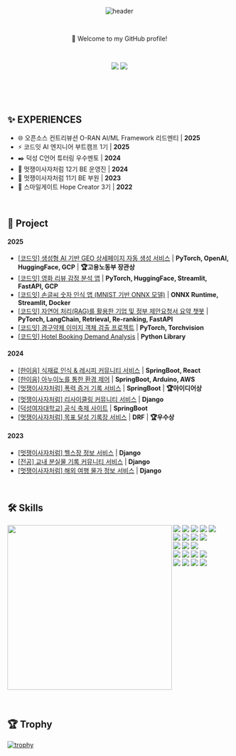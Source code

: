 <div align=center>

![header](https://capsule-render.vercel.app/api?type=wave&color=0:43cea2,100:185a9d&height=300&section=header&text=gyurili&fontSize=60&fontColor=FFFFFF)

<br>

👋 Welcome to my GitHub profile!

<br>

[<img src="https://img.shields.io/badge/Naver Blog-green?style=flat-square&logo=blogger&logoColor=white&link=https://blog.naver.com/it_gombi"/>](https://blog.naver.com/it_gombi)
[<img src="https://img.shields.io/badge/Velog-20C997?style=flat-square&logo=velog&logoColor=white&link=https://velog.io/@gyurili/posts"/>](https://velog.io/@gyurili/posts)
<br><br>
<br><br><br>


</div>

## ✨ EXPERIENCES


- 🌐 오픈소스 컨트리뷰션 O-RAN AI/ML Framework 리드멘티 | **2025**
- ⚡ 코드잇 AI 엔지니어 부트캠프 1기  | **2025**
- ✒️ 덕성 C언어 튜터링 우수멘토  | **2024**
- 🦁 멋쟁이사자처럼 12기 BE 운영진  | **2024**
- 🦁 멋쟁이사자처럼 11기 BE 부원  | **2023**
- 🏫 스마일게이트 Hope Creator 3기  | **2022**

<br>

## 🎯 Project

#### 2025
- <a href="https://github.com/gyurili/2025-GEO-Project">[코드잇] 생성형 AI 기반 GEO 상세페이지 자동 생성 서비스</a> | **PyTorch, OpenAI, HuggingFace, GCP** | **🏆고용노동부 장관상**
- <a href="https://github.com/gyurili/2025-movie-sentiment">[코드잇] 영화 리뷰 감정 분석 앱</a> | **PyTorch, HuggingFace, Streamlit, FastAPI, GCP**
- <a href="https://github.com/gyurili/2025-mnist-canvas">[코드잇] 손글씨 숫자 인식 앱 (MNIST 기반 ONNX 모델)</a> | **ONNX Runtime, Streamlit, Docker**
- <a href="https://github.com/gyurili/2025-RAG-Project">[코드잇] 자연어 처리(RAG)를 활용한 기업 및 정부 제안요청서 요약 챗봇</a> | **PyTorch, LangChain, Retrieval, Re-ranking, FastAPI**
- <a href="https://github.com/gyurili/2025-pill-vision">[코드잇] 경구약제 이미지 객체 검출 프로젝트</a> | **PyTorch, Torchvision**
- <a href="https://github.com/gyurili/2025-hotel-DA">[코드잇] Hotel Booking Demand Analysis</a> | **Python Library**

#### 2024

- <a href="https://github.com/Bamsongee">[한이음] 식재료 인식 & 레시피 커뮤니티 서비스</a> | **SpringBoot, React**
- <a href="https://github.com/gyurili/2024-Edge-BE">[한이음] 아누이노를 통한 환경 제어</a> | **SpringBoot, Arduino, AWS**
- <a href="https://github.com/TeamViewMore">[멋쟁이사자처럼] 폭력 증거 기록 서비스</a> | **SpringBoot** | **🏆아이디어상**
- <a href="https://github.com/gyurili/2024-Herethon-REBORN">[멋쟁이사자처럼] 리사이클링 커뮤니티 서비스</a> | **Django**
- <a href="https://github.com/gyurili/2024-DSFest-BE">[덕성여자대학교] 공식 축제 사이트</a> | **SpringBoot**
- <a href="https://github.com/gyurili/2024-Trendition-SIXPEC">[멋쟁이사자처럼] 목표 달성 기록장 서비스</a> | **DRF** | **🏆우수상**

#### 2023

- <a href="https://github.com/gyurili/2023-Likelion-wealth">[멋쟁이사자처럼] 헬스장 정보 서비스</a> | **Django**
- <a href="https://github.com/gyurili/2023-LostDS">[전공] 교내 분실물 기록 커뮤니티 서비스</a> | **Django**
- <a href="https://github.com/gyurili/2023-Likelion-Savior/tree/backend">[멋쟁이사자처럼] 해외 여행 물가 정보 서비스</a> | **Django**

<br>


## 🛠️ Skills

<img align="left" src="https://github-profile-summary-cards.vercel.app/api/cards/repos-per-language?username=gyurili&theme=default" width="370" />

<div>
  <img src="https://img.shields.io/badge/Python-3766AB?style=flat-square&logo=Python&logoColor=white"/>
  <img src="https://img.shields.io/badge/Java-007396?style=flat-square&logo=openjdk&logoColor=white"/>
  <img src="https://img.shields.io/badge/C-A8B9CC?style=flat-square&logo=c&logoColor=white"/>
  <img src="https://img.shields.io/badge/C++-00599C?style=flat-square&logo=cplusplus&logoColor=white"/>
  <img src="https://img.shields.io/badge/MySQL-4479A1?style=flat-square&logo=mysql&logoColor=white"/>
  <br>
  <img src="https://img.shields.io/badge/HTML-E34F26?style=flat-square&logo=html5&logoColor=white"/>
  <img src="https://img.shields.io/badge/CSS-1572B6?style=flat-square&logo=css3&logoColor=white"/>
  <img src="https://img.shields.io/badge/JavaScript-F7DF1E?style=flat-square&logo=javascript&logoColor=white"/>
  <img src="https://img.shields.io/badge/React-20232A?style=flat-square&logo=react&logoColor=61DAFB"/>
  <br>
  <img src="https://img.shields.io/badge/Django-092E20?style=flat-square&logo=django&logoColor=white"/>
  <img src="https://img.shields.io/badge/DRF-092E20?style=flat-square&logo=django&logoColor=white"/>
  <img src="https://img.shields.io/badge/SpringBoot-6DB33F?style=flat-square&logo=SpringBoot&logoColor=white"/>
  <br>
  <img src="https://img.shields.io/badge/PyTorch-EE4C2C?style=flat-square&logo=pytorch&logoColor=white"/>
  <img src="https://img.shields.io/badge/scikit--learn-F7931E?style=flat-square&logo=scikitlearn&logoColor=white"/>
  <img src="https://img.shields.io/badge/HuggingFace-FFD21F?style=flat-square&logo=huggingface&logoColor=white"/>
  <img src="https://img.shields.io/badge/OpenAI-412991?style=flat-square&logo=openai&logoColor=white"/>
  <br>
  <img src="https://img.shields.io/badge/Github-181717?style=flat-square&logo=github&logoColor=white"/>
  <img src="https://img.shields.io/badge/Git-F05032?style=flat-square&logo=git&logoColor=white"/>
  <img src="https://img.shields.io/badge/Discord-5865F2?style=flat-square&logo=discord&logoColor=white"/>
  <img src="https://img.shields.io/badge/Notion-000000?style=flat-square&logo=notion&logoColor=white"/>
</div>

<br clear="left"/>





<br>
<br>

## 🏆 Trophy 

[![trophy](https://github-profile-trophy.vercel.app/?username=gyurili&row=1)](https://github.com/ryo-ma/github-profile-trophy)

<br>
